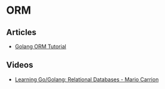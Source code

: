 # ORM

## Articles
- [Golang ORM Tutorial](https://tutorialedge.net/golang/golang-orm-tutorial/)
## Videos
- [Learning Go/Golang: Relational Databases - Mario Carrion](https://www.youtube.com/playlist?list=PL7yAAGMOat_EgwoQTvNUflrYL_4qzdB7f)